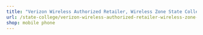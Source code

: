 ```yaml
---
title: "Verizon Wireless Authorized Retailer, Wireless Zone State College"
url: /state-college/verizon-wireless-authorized-retailer-wireless-zone-state-college/
shop: mobile phone
---
```

